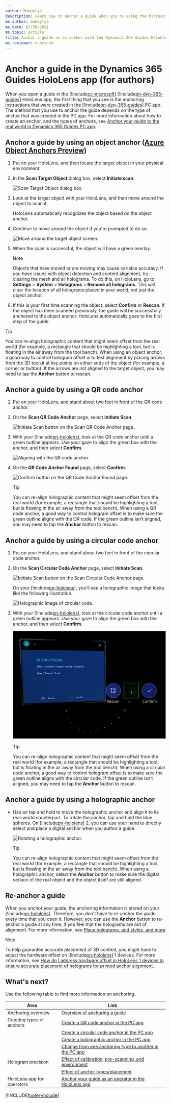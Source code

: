 ```yaml
---
author: Mamaylya
description: Learn how to anchor a guide when you're using the Microsoft Dynamics 365 Guides HoloLens app in Author mode.
ms.author: mamaylya
ms.date: 07/30/2021
ms.topic: article
title: Anchor a guide as an author with the Dynamics 365 Guides HoloLens app 
ms.reviewer: v-brycho
---
```


# Anchor a guide in the Dynamics 365 Guides HoloLens app (for authors)

When you open a guide in the [!include[cc-microsoft](../includes/cc-microsoft.md)] [!include[pn-dyn-365-guides](../includes/pn-dyn-365-guides.md)] HoloLens app, the first thing that you see is the anchoring instructions that were created in the [!include[pn-dyn-365-guides](../includes/pn-dyn-365-guides.md)] PC app. The method that you use to anchor the guide depends on the type of anchor that was created in the PC app. For more information about how to create an anchor, and the types of anchors, see [Anchor your guide to the real world in Dynamics 365 Guides PC app](anchor.md).

## Anchor a guide by using an object anchor ([Azure Object Anchors Preview](pc-app-anchor-azure-object.md))

1. Put on your HoloLens, and then locate the target object in your physical environment.

2. In the **Scan Target Object** dialog box, select **Initiate scan**.

     ![Scan Target Object dialog box.](media/AOA-scan-target-object.PNG "Scan Target Object dialog box")
 
3. Look at the target object with your HoloLens, and then move around the object to scan it. 

    HoloLens automatically recognizes the object based on the object anchor. 

4. Continue to move around the object if you're prompted to do so.

    ![Move around the target object screen.](media/AOA-move-around.PNG "Move around the target object screen") 
  
5. When the scan is successful, the object will have a green overlay.

    > [!NOTE]
    > Objects that have moved or are moving may cause variable accuracy. If you have issues with object detection and content alignment, try clearing the mesh and all holograms. To do this, on HoloLens, go to **Settings** > **System** > **Holograms** > **Remove all holograms**. This will clear the location of all holograms placed in your world, not just the object anchor.

6. If this is your first time scanning the object, select **Confirm** or **Rescan**. If the object has been scanned previously, the guide will be successfully anchored to the object anchor. HoloLens automatically goes to the first step of the guide. 

> [!TIP]
> You can re-align holographic content that might seem offset from the real world (for example, a rectangle that should be highlighting a tool, but is floating in the air away from the tool bench). When using an object anchor, a good way to control hologram offset is to test alignment by placing arrows from the 3D toolkit at key points on either ends of the object (for example, a corner or button). If the arrows are not aligned to the target object, you may need to tap the **Anchor** button to rescan. 
 
## Anchor a guide by using a QR code anchor

1. Put on your HoloLens, and stand about two feet in front of the QR code anchor.

2. On the **Scan QR Code Anchor** page, select **Initiate Scan**.

    ![Initiate Scan button on the Scan QR Code Anchor page.](media/qr-code-scan.PNG "Initiate Scan button on the Scan QR Code Anchor page")

3. With your [!include[pn-hololens](../includes/pn-hololens.md)], look at the QR code anchor until a green outline appears. Use your gaze to align the green box with the anchor, and then select **Confirm**.

    ![Aligning with the QR code anchor.](media/qr-code-green-outline.PNG "Aligning with the QR code anchor")

4. On the **QR Code Anchor Found** page, select **Confirm**.

    ![Confirm button on the QR Code Anchor Found page.](media/qr-code-confirm.PNG "Confirm button on the QR Code Anchor Found page")
    
    >[!TIP]
    >You can re-align holographic content that might seem offset from the real world (for example, a rectangle that should be highlighting a tool, but is floating in the air away from the tool bench). When using a QR code anchor, a good way to control hologram offset is to make sure the green outline aligns with the QR code. If the green outline isn’t aligned, you may need to tap the **Anchor** button to rescan. 

## Anchor a guide by using a circular code anchor

1. Put on your HoloLens, and stand about two feet in front of the circular code anchor.

2. On the **Scan Circular Code Anchor** page, select **Initiate Scan**.

    ![Initiate Scan button on the Scan Circular Code Anchor page.](media/circular-code-jpg "Initiate Scan button on the Scan Circular Code Anchor page")

    On your [!include[pn-hololens](../includes/pn-hololens.md)], you'll see a holographic image that looks like the following illustration.

    ![Holographic image of circular code.](media/circular-code-hologram.PNG "Holographic image of circular code")

3. With your [!include[pn-hololens](../includes/pn-hololens.md)], look at the circular code anchor until a green outline appears. Use your gaze to align the green box with the anchor, and then select **Confirm**.

    ![Confirm button on the Anchor Found page.](media/circular-code-confirm.jpg "Confirm button on the Anchor Found page")
    
    >[!TIP]
    >You can re-align holographic content that might seem offset from the real world (for example, a rectangle that should be highlighting a tool, but is floating in the air away from the tool bench). When using a circular code anchor, a good way to control hologram offset is to make sure the green outline aligns with the circular code. If the green outline isn’t aligned, you may need to tap the **Anchor** button to rescan. 

## Anchor a guide by using a holographic anchor

- Use air tap and hold to move the holographic anchor and align it to its real-world counterpart. To rotate the anchor, tap and hold the blue spheres. On [!include[pn-hololens](../includes/pn-hololens.md)] 2, you can use your hand to directly select and place a digital anchor when you author a guide.

    ![Rotating a holographic anchor.](media/rotate-digital-anchor.PNG "Rotating a holographic anchor")

    >[!TIP]
    >You can re-align holographic content that might seem offset from the real world (for example, a rectangle that should be highlighting a tool, but is floating in the air away from the tool bench). When using a holographic anchor, select the **Anchor** button to make sure the digital version of the real object and the object itself are still aligned. 

## Re-anchor a guide

When you anchor your guide, the anchoring information is stored on your [!include[pn-hololens](../includes/pn-hololens.md)]. Therefore, you don't have to re-anchor the guide every time that you open it. However, you can use the **Anchor** button to re-anchor a guide at any time, if you feel that the holograms are out of alignment. For more information, see [Place holograms, add styles, and more](hololens-app-orientation.md)

> [!NOTE]
> To help guarantee accurate placement of 3D content, you might have to adjust the hardware offset on [!include[pn-hololens](../includes/pn-hololens.md)] 1 devices. For more information, see [How do I address hardware offset in HoloLens 1 devices to ensure accurate placement of holograms for printed anchor alignment](./known-issues.md).

## What's next?

Use the following table to find more information on anchoring.

|Area|Link|
|----------------------|------------------------------------------------------------------|
|Anchoring overview|[Overview of anchoring a guide](pc-app-anchor.md)|
|Creating types of anchors|[Create a QR code anchor in the PC app](pc-app-anchor-qr-code.md)|
||[Create a circular code anchor in the PC app](pc-app-anchor-circular-code.md)|
||[Create a holographic anchor in the PC app](pc-app-anchor-holographic.md)|
||[Change from one anchoring type to another in the PC app](pc-app-anchor-change-type.md)|
|Hologram precision|[Effect of calibration, pre-scanning, and environment](pc-app-anchor-improve-hologram-precision.md)|
||[Effect of anchor types/placement](pc-app-anchor-types-placement-precision.md)
|HoloLens app for operators|[Anchor your guide as an operator in the HoloLens app](operator-anchor.md)


[!INCLUDE[footer-include](../includes/footer-banner.md)]

